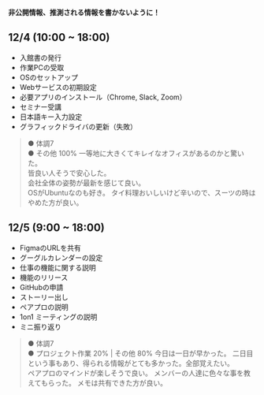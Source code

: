 **非公開情報、推測される情報を書かないように！**
## 12/4 (10:00 ~ 18:00)
* 入館書の発行
* 作業PCの受取
* OSのセットアップ
* Webサービスの初期設定
* 必要アプリのインストール（Chrome, Slack, Zoom）
* セミナー受講
* 日本語キー入力設定
* グラフィックドライバの更新（失敗）
> ● 体調7  
> ● その他 100%
> 一等地に大きくてキレイなオフィスがあるのかと驚いた。  
> 皆良い人そうで安心した。  
> 会社全体の姿勢が最新を感じて良い。  
> OSがUbuntuなのも好き。
> タイ料理おいしいけど辛いので、スーツの時はやめた方が良い。
## 12/5 (9:00 ~ 18:00)
* FigmaのURLを共有
* グーグルカレンダーの設定
* 仕事の機能に関する説明
* 機能のリリース
* GitHubの申請
* ストーリー出し
* ペアプロの説明
* 1on1 ミーティングの説明
* ミニ振り返り
> ● 体調7  
> ● プロジェクト作業 20% | その他 80%
> 今日は一日が早かった。
> 二日目という事もあり、得られる情報がとても多かった。全部覚えたい。  
> ペアプロのマインドが楽しそうで良い。
> メンバーの人達に色々な事を教えてもらった。
> メモは共有できた方が良い。


